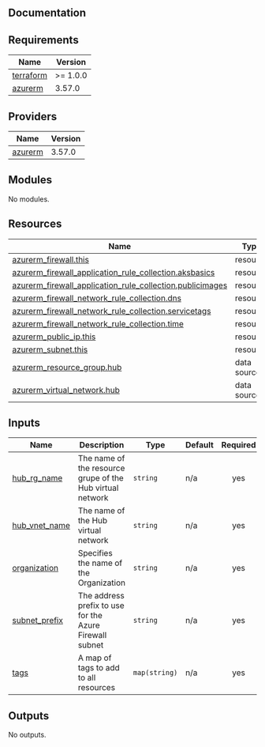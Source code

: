## Documentation

<!-- BEGINNING OF PRE-COMMIT-TERRAFORM DOCS HOOK -->

## Requirements

| Name                                                                     | Version  |
| ------------------------------------------------------------------------ | -------- |
| <a name="requirement_terraform"></a> [terraform](#requirement_terraform) | >= 1.0.0 |
| <a name="requirement_azurerm"></a> [azurerm](#requirement_azurerm)       | 3.57.0   |

## Providers

| Name                                                         | Version |
| ------------------------------------------------------------ | ------- |
| <a name="provider_azurerm"></a> [azurerm](#provider_azurerm) | 3.57.0  |

## Modules

No modules.

## Resources

| Name                                                                                                                                                                              | Type        |
| --------------------------------------------------------------------------------------------------------------------------------------------------------------------------------- | ----------- |
| [azurerm_firewall.this](https://registry.terraform.io/providers/hashicorp/azurerm/3.57.0/docs/resources/firewall)                                                                 | resource    |
| [azurerm_firewall_application_rule_collection.aksbasics](https://registry.terraform.io/providers/hashicorp/azurerm/3.57.0/docs/resources/firewall_application_rule_collection)    | resource    |
| [azurerm_firewall_application_rule_collection.publicimages](https://registry.terraform.io/providers/hashicorp/azurerm/3.57.0/docs/resources/firewall_application_rule_collection) | resource    |
| [azurerm_firewall_network_rule_collection.dns](https://registry.terraform.io/providers/hashicorp/azurerm/3.57.0/docs/resources/firewall_network_rule_collection)                  | resource    |
| [azurerm_firewall_network_rule_collection.servicetags](https://registry.terraform.io/providers/hashicorp/azurerm/3.57.0/docs/resources/firewall_network_rule_collection)          | resource    |
| [azurerm_firewall_network_rule_collection.time](https://registry.terraform.io/providers/hashicorp/azurerm/3.57.0/docs/resources/firewall_network_rule_collection)                 | resource    |
| [azurerm_public_ip.this](https://registry.terraform.io/providers/hashicorp/azurerm/3.57.0/docs/resources/public_ip)                                                               | resource    |
| [azurerm_subnet.this](https://registry.terraform.io/providers/hashicorp/azurerm/3.57.0/docs/resources/subnet)                                                                     | resource    |
| [azurerm_resource_group.hub](https://registry.terraform.io/providers/hashicorp/azurerm/3.57.0/docs/data-sources/resource_group)                                                   | data source |
| [azurerm_virtual_network.hub](https://registry.terraform.io/providers/hashicorp/azurerm/3.57.0/docs/data-sources/virtual_network)                                                 | data source |

## Inputs

| Name                                                                       | Description                                               | Type          | Default | Required |
| -------------------------------------------------------------------------- | --------------------------------------------------------- | ------------- | ------- | :------: |
| <a name="input_hub_rg_name"></a> [hub\_rg\_name](#input_hub_rg_name)       | The name of the resource grupe of the Hub virtual network | `string`      | n/a     |   yes    |
| <a name="input_hub_vnet_name"></a> [hub\_vnet\_name](#input_hub_vnet_name) | The name of the Hub virtual network                       | `string`      | n/a     |   yes    |
| <a name="input_organization"></a> [organization](#input_organization)      | Specifies the name of the Organization                    | `string`      | n/a     |   yes    |
| <a name="input_subnet_prefix"></a> [subnet\_prefix](#input_subnet_prefix)  | The address prefix to use for the Azure Firewall subnet   | `string`      | n/a     |   yes    |
| <a name="input_tags"></a> [tags](#input_tags)                              | A map of tags to add to all resources                     | `map(string)` | n/a     |   yes    |

## Outputs

No outputs.

<!-- END OF PRE-COMMIT-TERRAFORM DOCS HOOK -->
